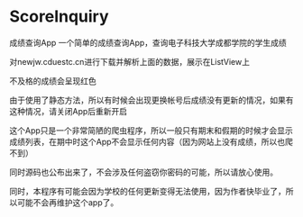 # ScoreInquiry
成绩查询App
一个简单的成绩查询App，查询电子科技大学成都学院的学生成绩

对newjw.cduestc.cn进行下载并解析上面的数据，展示在ListView上

不及格的成绩会呈现红色

由于使用了静态方法，所以有时候会出现更换帐号后成绩没有更新的情况，如果有这种情况，请关闭App后重新开启

这个App只是一个非常简陋的爬虫程序，所以一般只有期末和假期的时候才会显示成绩列表，在期中时这个App不会显示任何内容（因为网站上没有成绩，所以也爬不到）

同时源码也公布出来了，不会涉及任何盗窃你密码的可能，所以请放心使用。

同时，本程序有可能会因为学校的任何更新变得无法使用，因为作者快毕业了，所以可能不会再维护这个app了。


